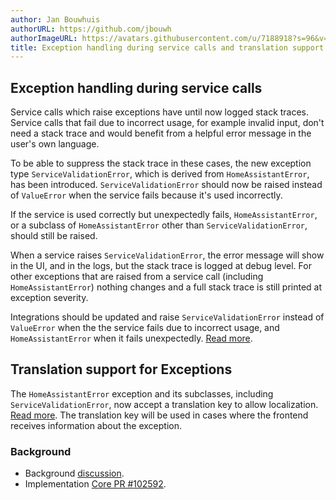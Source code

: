 ```yaml
---
author: Jan Bouwhuis
authorURL: https://github.com/jbouwh
authorImageURL: https://avatars.githubusercontent.com/u/7188918?s=96&v=4
title: Exception handling during service calls and translation support
---
```


## Exception handling during service calls

Service calls which raise exceptions have until now logged stack traces. Service calls that fail due to incorrect usage, for example invalid input, don't need a stack trace and would benefit from a helpful error message in the user's own language.

To be able to suppress the stack trace in these cases, the new exception type `ServiceValidationError`, which is derived from `HomeAssistantError`, has been introduced. `ServiceValidationError` should now be raised instead of `ValueError` when the service fails because it's used incorrectly. 

If the service is used correctly but unexpectedly fails, `HomeAssistantError`, or a subclass of `HomeAssistantError` other than `ServiceValidationError`, should still be raised.

When a service raises `ServiceValidationError`, the error message will show in the UI, and in the logs, but the stack trace is logged at debug level. For other exceptions that are raised from a service call (including  `HomeAssistantError`) nothing changes and a full stack trace is still printed at exception severity.

Integrations should be updated and raise `ServiceValidationError` instead of `ValueError` when the the service fails due to incorrect usage, and `HomeAssistantError` when it fails unexpectedly. [Read more](/docs/core/platform/raising_exceptions).

## Translation support for Exceptions

The `HomeAssistantError` exception and its subclasses, including `ServiceValidationError`, now accept a translation key to allow localization. [Read more](/docs/internationalization/core/#exceptions). The translation key will be used in cases where the frontend receives information about the exception.

### Background

- Background [discussion](https://github.com/home-assistant/architecture/discussions/992).
- Implementation [Core PR #102592](https://github.com/home-assistant/core/pull/102592).
